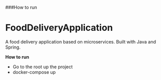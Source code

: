 ###How to run

# FoodDeliveryApplication
A food delivery application based on microservices. Built with Java and Spring.

<b>How to run</b>
- Go to the root up the project 
- docker-compose up

